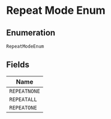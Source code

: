 
# Repeat Mode Enum

## Enumeration

`RepeatModeEnum`

## Fields

| Name |
|  --- |
| `REPEATNONE` |
| `REPEATALL` |
| `REPEATONE` |

